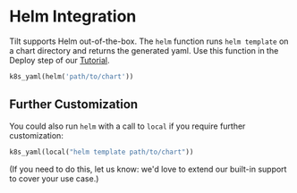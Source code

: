# Helm Integration
Tilt supports Helm out-of-the-box. The `helm` function runs `helm template` on a chart directory and returns the generated yaml. Use this function in the Deploy step of our [Tutorial](tutorial.html).

```python
k8s_yaml(helm('path/to/chart'))
```

## Further Customization
You could also run `helm` with a call to `local` if you require further customization:

```python
k8s_yaml(local("helm template path/to/chart"))
```

(If you need to do this, let us know: we'd love to extend our built-in support to cover your use case.)
